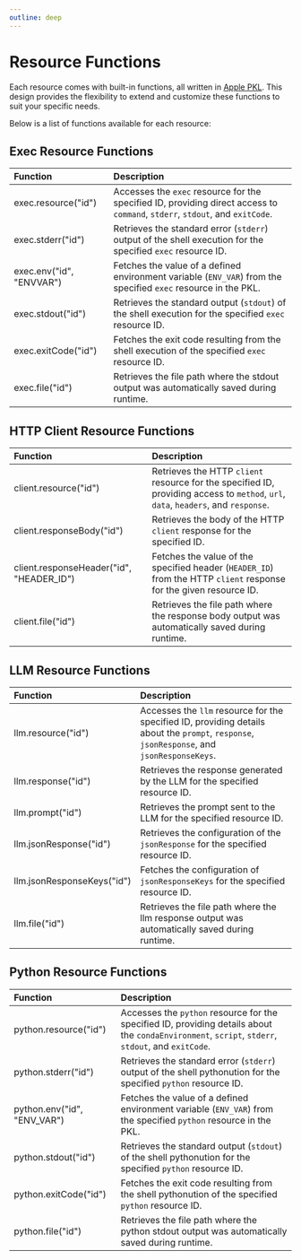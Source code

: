 ```yaml
---
outline: deep
---
```


# Resource Functions

Each resource comes with built-in functions, all written in [Apple PKL](https://pkl-lang.org). This design provides the
flexibility to extend and customize these functions to suit your specific needs.

Below is a list of functions available for each resource:

## Exec Resource Functions

| **Function**             | **Description**                                                                                                              |
|:-------------------------|:-----------------------------------------------------------------------------------------------------------------------------|
| exec.resource("id")      | Accesses the `exec` resource for the specified ID, providing direct access to `command`, `stderr`, `stdout`, and `exitCode`. |
| exec.stderr("id")        | Retrieves the standard error (`stderr`) output of the shell execution for the specified `exec` resource ID.                  |
| exec.env("id", "ENVVAR") | Fetches the value of a defined environment variable (`ENV_VAR`) from the specified `exec` resource in the PKL.               |
| exec.stdout("id")        | Retrieves the standard output (`stdout`) of the shell execution for the specified `exec` resource ID.                        |
| exec.exitCode("id")      | Fetches the exit code resulting from the shell execution of the specified `exec` resource ID.                                |
| exec.file("id")          | Retrieves the file path where the stdout output was automatically saved during runtime.                                      |

## HTTP Client Resource Functions

| **Function**                             | **Description**                                                                                                                    |
|:-----------------------------------------|:-----------------------------------------------------------------------------------------------------------------------------------|
| client.resource("id")                    | Retrieves the HTTP `client` resource for the specified ID, providing access to `method`, `url`, `data`, `headers`, and `response`. |
| client.responseBody("id")                | Retrieves the body of the HTTP `client` response for the specified ID.                                                             |
| client.responseHeader("id", "HEADER_ID") | Fetches the value of the specified header (`HEADER_ID`) from the HTTP `client` response for the given resource ID.                 |
| client.file("id")                        | Retrieves the file path where the response body output was automatically saved during runtime.                                     |

## LLM Resource Functions

| **Function**               | **Description**                                                                                                                             |
|:---------------------------|:--------------------------------------------------------------------------------------------------------------------------------------------|
| llm.resource("id")         | Accesses the `llm` resource for the specified ID, providing details about the `prompt`, `response`, `jsonResponse`, and `jsonResponseKeys`. |
| llm.response("id")         | Retrieves the response generated by the LLM for the specified resource ID.                                                                  |
| llm.prompt("id")           | Retrieves the prompt sent to the LLM for the specified resource ID.                                                                         |
| llm.jsonResponse("id")     | Retrieves the configuration of the `jsonResponse` for the specified resource ID.                                                            |
| llm.jsonResponseKeys("id") | Fetches the configuration of `jsonResponseKeys` for the specified resource ID.                                                              |
| llm.file("id")             | Retrieves the file path where the llm response output was automatically saved during runtime.                                               |

## Python Resource Functions

| **Function**                | **Description**                                                                                                                                    |
|:----------------------------|:---------------------------------------------------------------------------------------------------------------------------------------------------|
| python.resource("id")       | Accesses the `python` resource for the specified ID, providing details about the `condaEnvironment`, `script`, `stderr`, `stdout`, and `exitCode`. |
| python.stderr("id")         | Retrieves the standard error (`stderr`) output of the shell pythonution for the specified `python` resource ID.                                    |
| python.env("id", "ENV_VAR") | Fetches the value of a defined environment variable (`ENV_VAR`) from the specified `python` resource in the PKL.                                   |
| python.stdout("id")         | Retrieves the standard output (`stdout`) of the shell pythonution for the specified `python` resource ID.                                          |
| python.exitCode("id")       | Fetches the exit code resulting from the shell pythonution of the specified `python` resource ID.                                                  |
| python.file("id")           | Retrieves the file path where the python stdout output was automatically saved during runtime.                                                     |
